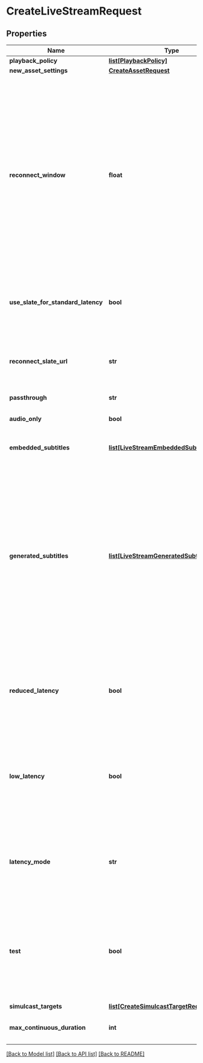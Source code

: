# CreateLiveStreamRequest

## Properties
Name | Type | Description | Notes
------------ | ------------- | ------------- | -------------
**playback_policy** | [**list[PlaybackPolicy]**](PlaybackPolicy.md) |  | [optional]
**new_asset_settings** | [**CreateAssetRequest**](CreateAssetRequest.md) |  | [optional]
**reconnect_window** | **float** | When live streaming software disconnects from Mux, either intentionally or due to a drop in the network, the Reconnect Window is the time in seconds that Mux should wait for the streaming software to reconnect before considering the live stream finished and completing the recorded asset. Defaults to 60 seconds on the API if not specified.  Reduced and Low Latency streams with a Reconnect Window greater than zero will insert slate media into the recorded asset while waiting for the streaming software to reconnect or when there are brief interruptions in the live stream media. When using a Reconnect Window setting higher than 60 seconds with a Standard Latency stream, we highly recommend enabling slate with the &#x60;use_slate_for_standard_latency&#x60; option.  | [optional] [default to 60]
**use_slate_for_standard_latency** | **bool** | By default, Standard Latency live streams do not have slate media inserted while waiting for live streaming software to reconnect to Mux. Setting this to true enables slate insertion on a Standard Latency stream. | [optional] [default to False]
**reconnect_slate_url** | **str** | The URL of the image file that Mux should download and use as slate media during interruptions of the live stream media. This file will be downloaded each time a new recorded asset is created from the live stream. If this is not set, the default slate media will be used. | [optional]
**passthrough** | **str** |  | [optional]
**audio_only** | **bool** | Force the live stream to only process the audio track when the value is set to true. Mux drops the video track if broadcasted. | [optional]
**embedded_subtitles** | [**list[LiveStreamEmbeddedSubtitleSettings]**](LiveStreamEmbeddedSubtitleSettings.md) | Describe the embedded closed caption contents of the incoming live stream. | [optional]
**generated_subtitles** | [**list[LiveStreamGeneratedSubtitleSettings]**](LiveStreamGeneratedSubtitleSettings.md) | Configure the incoming live stream to include subtitles created with automatic speech recognition. Each Asset created from a live stream with &#x60;generated_subtitles&#x60; configured will automatically receive two text tracks. The first of these will have a &#x60;text_source&#x60; value of &#x60;generated_live&#x60;, and will be available with &#x60;ready&#x60; status as soon as the stream is live. The second text track will have a &#x60;text_source&#x60; value of &#x60;generated_live_final&#x60; and will contain subtitles with improved accuracy, timing, and formatting. However, &#x60;generated_live_final&#x60; tracks will not be available in &#x60;ready&#x60; status until the live stream ends. If an Asset has both &#x60;generated_live&#x60; and &#x60;generated_live_final&#x60; tracks that are &#x60;ready&#x60;, then only the &#x60;generated_live_final&#x60; track will be included during playback. | [optional]
**reduced_latency** | **bool** | This field is deprecated. Please use latency_mode instead. Latency is the time from when the streamer transmits a frame of video to when you see it in the player. Set this if you want lower latency for your live stream. Read more here: https://mux.com/blog/reduced-latency-for-mux-live-streaming-now-available/ | [optional]
**low_latency** | **bool** | This field is deprecated. Please use latency_mode instead. Latency is the time from when the streamer transmits a frame of video to when you see it in the player. Setting this option will enable compatibility with the LL-HLS specification for low-latency streaming. This typically has lower latency than Reduced Latency streams, and cannot be combined with Reduced Latency. | [optional]
**latency_mode** | **str** | Latency is the time from when the streamer transmits a frame of video to when you see it in the player. Set this as an alternative to setting low latency or reduced latency flags. The Low Latency value is a beta feature. Read more here: https://mux.com/blog/introducing-low-latency-live-streaming/ | [optional]
**test** | **bool** | Marks the live stream as a test live stream when the value is set to true. A test live stream can help evaluate the Mux Video APIs without incurring any cost. There is no limit on number of test live streams created. Test live streams are watermarked with the Mux logo and limited to 5 minutes. The test live stream is disabled after the stream is active for 5 mins and the recorded asset also deleted after 24 hours. | [optional]
**simulcast_targets** | [**list[CreateSimulcastTargetRequest]**](CreateSimulcastTargetRequest.md) |  | [optional]
**max_continuous_duration** | **int** | The time in seconds a live stream may be continuously active before being disconnected. Defaults to 12 hours. | [optional] [default to 43200]

[[Back to Model list]](../README.md#documentation-for-models) [[Back to API list]](../README.md#documentation-for-api-endpoints) [[Back to README]](../README.md)


